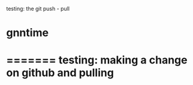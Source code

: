 testing: the git push - pull
# gnntime
=======
testing: making a change on github and pulling
=======
